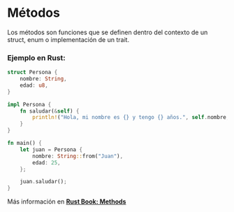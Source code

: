 # Métodos
Los métodos son funciones que se definen dentro del contexto de un struct, enum o 
implementación de un trait.

### Ejemplo en Rust:
```rust
struct Persona {
    nombre: String,
    edad: u8,
}

impl Persona {
    fn saludar(&self) {
        println!("Hola, mi nombre es {} y tengo {} años.", self.nombre, self.edad);
    }
}

fn main() {
    let juan = Persona {
        nombre: String::from("Juan"),
        edad: 25,
    };

    juan.saludar();
}
```

Más información en [**Rust Book: Methods**](https://rustlanges.github.io/rust-book-es/ch05-03-method-syntax.html)